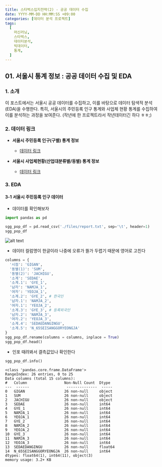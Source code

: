 ```yaml
---
title: 스타벅스입지전략(2) - 공공 데이터 수집
date: YYYY-MM-DD HH:MM:SS +09:00
categories: [데이터 분석 프로젝트]
tags:
  [
    머신러닝,
    스타벅스,
    데이터분석,
    빅데이터,
    통계,
  ]
---
```


## 01. 서울시 통계 정보 : 공공 데이터 수집 및 EDA

### 1. 소개

이 포스트에서는 서울시 공공 데이터를 수집하고, 이를 바탕으로 데이터 탐색적 분석(EDA)을 수행한다. 특히, 서울시의 주민등록 인구 통계와 사업체 현황 통계를 수집하여 이를 분석하는 과정을 보여준다. (작년에 한 프로젝트라서 작년데이터긴 하다 ㅎㅎ;)

### 2. 데이터 링크

- **서울시 주민등록 인구(구별) 통계 정보**
  - [데이터 링크](https://data.seoul.go.kr/dataList/419/S/2/datasetView.do)

- **서울시 사업체현황(산업대분류별/동별) 통계 정보**
  - [데이터 링크](https://data.seoul.go.kr/dataList/104/S/2/datasetView.do)



### 3. EDA

#### 3-1 서울시 주민등록 인구 데이터

  - 데이터를 확인해보자

```python
import pandas as pd

sgg_pop_df = pd.read_csv('./files/report.txt', sep='\t', header=1)
sgg_pop_df
```

![alt text](https://cdn.discordapp.com/attachments/1124876246522790048/1296134350072451102/image.png?ex=67112eae&is=670fdd2e&hm=1b127fdbba61c3ebd80961630df7c85ba2ecdfd6a4126bc83b9f7f29327b49c2&)


  - 데이터 컬럼명이 한글이라 나중에 오류가 뜰가 두렵기 때문에 영어로 고친다
  ```python
  columns = {
    '시점': 'GIGAN',
    '동별(1)': 'SUM',
    '동별(2)': 'JACHIGU',
    '소계': 'SEDAE',
    '소계.1': 'GYE_1',
    '남자': 'NAMJA_1',
    '여자': 'YEOJA_1',
    '소계.2': 'GYE_2', # 한국인
    '남자.1': 'NAMJA_2',
    '여자.1': 'YEOJA_2',
    '소계.3': 'GYE_3', # 등록외국인
    '남자.2': 'NAMJA_3',
    '여자.2': 'YEOJA_3',
    '소계.4': 'SEDAEDANGINGU',
    '소계.5': 'N_65SEISANGGORYEONGJA'
  }
sgg_pop_df.rename(columns = columns, inplace = True)
sgg_pop_df.head()
  ```


  - 인포 때려봐서 결측값있나 확인한다
  ```python
  sgg_pop_df.info()
  ```

  ```
<class 'pandas.core.frame.DataFrame'>
RangeIndex: 26 entries, 0 to 25
Data columns (total 15 columns):
 #   Column                 Non-Null Count  Dtype  
---  ------                 --------------  -----  
 0   GIGAN                  26 non-null     object 
 1   SUM                    26 non-null     object 
 2   JACHIGU                26 non-null     object 
 3   SEDAE                  26 non-null     int64  
 4   GYE_1                  26 non-null     int64  
 5   NAMJA_1                26 non-null     int64  
 6   YEOJA_1                26 non-null     int64  
 7   GYE_2                  26 non-null     int64  
 8   NAMJA_2                26 non-null     int64  
 9   YEOJA_2                26 non-null     int64  
 10  GYE_3                  26 non-null     int64  
 11  NAMJA_3                26 non-null     int64  
 12  YEOJA_3                26 non-null     int64  
 13  SEDAEDANGINGU          26 non-null     float64
 14  N_65SEISANGGORYEONGJA  26 non-null     int64  
dtypes: float64(1), int64(11), object(3)
memory usage: 3.2+ KB

  ```